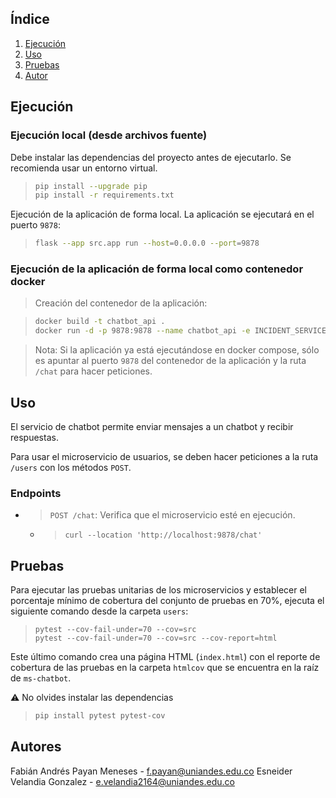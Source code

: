 ## Índice

1. [Ejecución](#ejecución)
2. [Uso](#uso)
3. [Pruebas](#pruebas)
4. [Autor](#autor)

## Ejecución

### Ejecución local (desde archivos fuente)

Debe instalar las dependencias del proyecto antes de ejecutarlo. Se recomienda usar un entorno virtual.

> ```bash
> pip install --upgrade pip
> pip install -r requirements.txt
> ```

Ejecución de la aplicación de forma local. La aplicación se ejecutará en el puerto `9878`:

> ```bash
> flask --app src.app run --host=0.0.0.0 --port=9878
> ```

### Ejecución de la aplicación de forma local como contenedor docker


> Creación del contenedor de la aplicación:

> ```bash 
> docker build -t chatbot_api .
> docker run -d -p 9878:9878 --name chatbot_api -e INCIDENT_SERVICE_URL=http://<localhost>:9877/incidents -e USERS_SERVICE_URL=http://<localhost>:9876/users -e CHATBOT_RULES_FILE=src/rules.txt
> ```

> Nota: Si la aplicación ya está ejecutándose en docker compose, sólo es apuntar al puerto `9878` del contenedor de la aplicación y la ruta `/chat` para hacer peticiones.

## Uso

El servicio de chatbot permite enviar mensajes a un chatbot y recibir respuestas.

Para usar el microservicio de usuarios, se deben hacer peticiones a la ruta `/users` con los métodos `POST`.

### Endpoints
- > `POST /chat`: Verifica que el microservicio esté en ejecución.
  - > ``` curl --location 'http://localhost:9878/chat' ```



## Pruebas

Para ejecutar las pruebas unitarias de los microservicios y establecer el porcentaje mínimo de cobertura del conjunto de pruebas en 70%, ejecuta el siguiente comando desde la carpeta `users`:
> ```
> pytest --cov-fail-under=70 --cov=src
> pytest --cov-fail-under=70 --cov=src --cov-report=html
> ```

Este último comando crea una página HTML (`index.html`) con el reporte de cobertura de las pruebas en la carpeta `htmlcov` que se encuentra en la raíz de `ms-chatbot`.

:warning: No olvides instalar las dependencias
> ``` bash
> pip install pytest pytest-cov
> ```

## Autores

Fabián Andrés Payan Meneses - f.payan@uniandes.edu.co
Esneider Velandia Gonzalez - e.velandia2164@uniandes.edu.co
